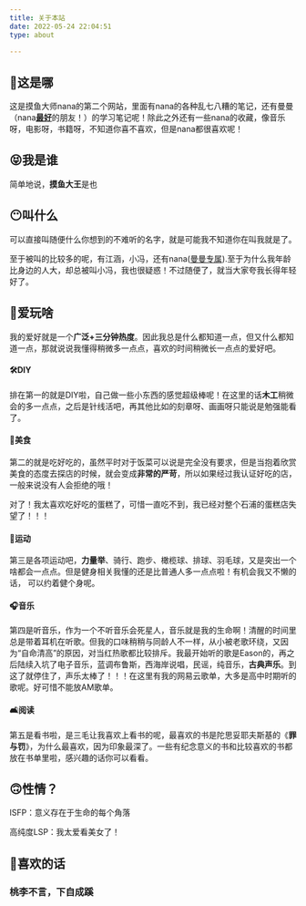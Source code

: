 ```yaml
---
title: 关于本站
date: 2022-05-24 22:04:51
type: about
 
---
```


## 🏡这是哪

这是摸鱼大师nana的第二个网站，里面有nana的各种乱七八糟的笔记，还有曼曼（nana<u>**最好**</u>的朋友！）的学习笔记呢！除此之外还有一些nana的收藏，像音乐呀，电影呀，书籍呀，不知道你喜不喜欢，但是nana都很喜欢呢！

## 😝我是谁

简单地说，**摸鱼大王**是也

## 😶叫什么

可以直接叫随便什么你想到的不难听的名字，就是可能我不知道你在叫我就是了。

至于被叫的比较多的呢，有江涵，小冯，还有nana(<u>曼曼专属</u>).至于为什么我年龄比身边的人大，却总被叫小冯，我也很疑惑！不过随便了，就当大家夸我长得年轻好了。

## 🧸爱玩啥

我的爱好就是一个**广泛+三分钟热度**。因此我总是什么都知道一点，但又什么都知道一点，那就说说我懂得稍微多一点点，喜欢的时间稍微长一点点的爱好吧。

#### 🛠️DIY

排在第一的就是DIY啦，自己做一些小东西的感觉超级棒呢！在这里的话**木工**稍微会的多一点点，之后是针线活吧，再其他比如的刻章呀、画画呀只能说是勉强能看了。

#### 🍰美食

第二的就是吃好吃的，虽然平时对于饭菜可以说是完全没有要求，但是当抱着欣赏美食的态度去探店的时候，就会变成**非常的严苛**，所以如果经过我认证好吃的店，一般来说没有人会拒绝的哦！

对了！我太喜欢吃好吃的蛋糕了，可惜一直吃不到，我已经对整个石浦的蛋糕店失望了！！！

#### 🏉运动

第三是各项运动吧，**力量举**、骑行、跑步、橄榄球、排球、羽毛球，又是突出一个啥都会一点点。但是健身相关我懂的还是比普通人多一点点啦！有机会我又不懒的话， 可以约着健个身呢。

#### 🎧音乐

第四是听音乐，作为一个不听音乐会死星人，音乐就是我的生命啊！清醒的时间里总是带着耳机在听歌。但我的口味稍稍与同龄人不一样，从小被老歌环绕，又因为“自命清高”的原因，对当红热歌都比较排斥。我最开始听的歌是Eason的，再之后陆续入坑了电子音乐，蓝调布鲁斯，西海岸说唱，民谣，纯音乐，**古典声乐**。到这了就停住了，声乐太棒了！！！在这里有我的网易云歌单，大多是高中时期听的歌呢。好可惜不能放AM歌单。

#### 🛋️阅读

第五是看书啦，是三毛让我喜欢上看书的呢，最喜欢的书是陀思妥耶夫斯基的《**罪与罚**》，为什么最喜欢，因为印象最深了。一些有纪念意义的书和比较喜欢的书都放在书单里啦，感兴趣的话你可以看看。

## 🙃性情？

ISFP：意义存在于生命的每个角落

高纯度LSP：我太爱看美女了！

## 💬喜欢的话

### **桃李不言，下自成蹊**





